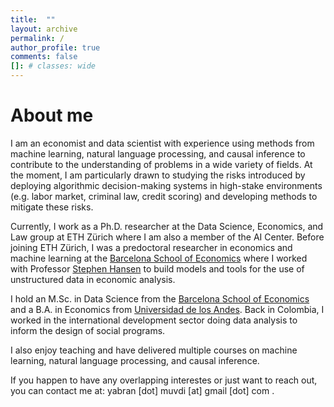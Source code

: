 ```yaml
---
title:  ""
layout: archive
permalink: /
author_profile: true
comments: false
[]: # classes: wide
---
```

# About me

I am an economist and data scientist with experience using methods from machine learning, natural language processing, and causal inference to contribute to the understanding of problems in a wide variety of fields. At the moment, I am particularly drawn to studying the risks introduced by deploying algorithmic decision-making systems in high-​stake environments (e.g. labor market, criminal law, credit scoring) and developing methods to mitigate these risks. 

Currently, I work as a Ph.D. researcher at the Data Science, Economics, and Law group at ETH Zürich where I am also a member of the AI Center. Before joining ETH Zürich, I was a predoctoral researcher in economics and machine learning at the [Barcelona School of Economics](https://datascience.bse.eu/team/yabra-muvdi/) where I worked with Professor [Stephen Hansen](https://sekhansen.github.io/) to build models and tools for the use of unstructured data in economic analysis. 

I hold an M.Sc. in Data Science from the [Barcelona School of Economics](https://bse.eu/) and a B.A. in Economics from [Universidad de los Andes](https://economia.uniandes.edu.co/). Back in Colombia, I worked in the international development sector doing data analysis to inform the design of social programs.

I also enjoy teaching and have delivered multiple courses on machine learning, natural language processing, and causal inference.

If you happen to have any overlapping interestes or just want to reach out, you can contact me at: yabran [dot] muvdi [at] gmail [dot] com .
